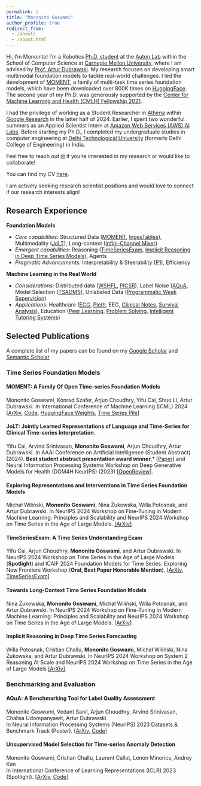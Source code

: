 ```yaml
---
permalink: /
title: "Mononito Goswami"
author_profile: true
redirect_from: 
  - /about/
  - /about.html
---
```


Hi, I’m Mononito! I’m a Robotics [Ph.D. student](https://www.ri.cmu.edu/ri-people/mononito-goswami/) at the [Auton Lab](https://www.autonlab.org/) within the School of Computer Science at [Carnegie Mellon University](https://www.cmu.edu/), where I am advised by [Prof. Artur Dubrawski](https://www.ri.cmu.edu/ri-faculty/artur-w-dubrawski/). My research focuses on developing smart multimodal foundation models to tackle real-world challenges. I led the development of [MOMENT](https://moment-timeseries-foundation-model.github.io/), a family of multi-task time series foundation models, which have been downloaded over 800K times on [HuggingFace](https://huggingface.co/AutonLab). The second year of my Ph.D. was generously supported by the [Center for Machine Learning and Health (CMLH) Fellowship 2021](https://www.cs.cmu.edu/cmlh-cfp/cmlh-fellows_2021).

I had the privilege of working as a Student Researcher in [Athena](https://research.google/teams/athena/) within [Google Research](https://research.google/) in the latter half of 2024. Earlier, I spent two wonderful summers as an Applied Scientist Intern at [Amazon Web Services (AWS) AI Labs](https://aws.amazon.com/). Before starting my Ph.D., I completed my undergraduate studies in computer engineering at [Delhi Technological University](http://dtu.ac.in/) (formerly Delhi College of Engineering) in India.

Feel free to reach out [✉](mailto:mgoswami@andrew.cmu.edu) if you’re interested in my research or would like to collaborate!

You can find my CV [here](../CV_Mononito_Goswami.pdf). 

I am actively seeking research scientist positions and would love to connect if our research interests align!

Research Experience
------
**Foundation Models**
- _Core capabilities:_ Structured Data ([MOMENT](https://arxiv.org/pdf/2402.03885), [IngesTables]()), Multimodality ([JoLT](https://ojs.aaai.org/index.php/AAAI/article/view/30423})), Long-context ([Infini-Channel Mixer](https://arxiv.org/pdf/2409.13530?))
- _Emergent capabilities:_ Reasoning ([TimeSeriesExam](https://arxiv.org/pdf/2410.14752), [Implicit Reasoning in Deep Time Series Models](https://arxiv.org/pdf/2409.10840})), Agents
- _Pragmatic Advancements:_ Interpretability \& Steerability ([P1](https://arxiv.org/pdf/2409.12915?)), Efficiency

**Machine Learning in the Real World**
- _Considerations:_ Distributed data ([WSHFL](https://openreview.net/pdf?id=OqLrv5oH6r), [PICSR](https://ojs.aaai.org/index.php/AAAI/article/view/30438})), Label Noise ([AQuA](https://proceedings.neurips.cc/paper_files/paper/2023/file/fc20ea8d104cab737a5561096f9bde9b-Paper-Datasets_and_Benchmarks.pdf}), Model Selection ([TSADMS](https://arxiv.org/pdf/2210.01078})), Unlabeled Data ([Programmatic Weak Supervision](https://pmc.ncbi.nlm.nih.gov/articles/PMC8861672/))
- _Applications:_ Healthcare ([ECG](https://pmc.ncbi.nlm.nih.gov/articles/PMC8861672/), [Pleth](https://pmc.ncbi.nlm.nih.gov/articles/PMC10148368/), EEG, [Clinical Notes](https://proceedings.mlr.press/v182/gao22a/gao22a.pdf), [Survival Analysis](https://dl.acm.org/doi/pdf/10.1145/3534678.3539110)), Education ([Peer Learning](https://ebooks.iospress.nl/volumearticle/54924), [Problem Solving](\href{https://ojs.aaai.org/index.php/AAAI/article/view/5378), [Intelligent Tutoring Systems](https://link.springer.com/chapter/10.1007/978-3-030-23204-7_24))


Selected Publications
------
A complete list of my papers can be found on my [Google Scholar](https://scholar.google.com/citations?hl=en&user=TgQ72t0AAAAJ&view_op=list_works&sortby=pubdate) and [Semantic Scholar](https://www.semanticscholar.org/author/Mononito-Goswami/147478215)

### Time Series Foundation Models

#### MOMENT: A Family Of Open Time-series Foundation Models
Mononito Goswami, Konrad Szafer, Arjun Choudhry, Yifu Cai, Shuo Li, Artur Dubrawski.
In International Conference of Machine Learning (ICML) 2024
[[ArXiv](https://arxiv.org/pdf/2402.03885.pdf), [Code](https://github.com/moment-timeseries-foundation-model/moment), [HuggingFace Weights](https://huggingface.co/AutonLab/MOMENT-1-large), [Time Series Pile](https://huggingface.co/datasets/AutonLab/Timeseries-PILE)]

#### JoLT: Jointly Learned Representations of Language and Time-Series for Clinical Time-series Interpretation.
Yifu Cai, Arvind Srinivasan, **Mononito Goswami**, Arjun Choudhry, Artur Dubrawski.
In AAAI Conference on Artificial Intelligence (Student Abstract) (2024). **Best student abstract presentation award winner.***
[[Paper](https://ojs.aaai.org/index.php/AAAI/article/view/30423/32496)] and Neural Information Processing Systems Workshop on Deep Generative Models for Health (DGM4H NeurIPS) (2023) [[OpenReview]](https://openreview.net/pdf?id=UVF1AMBj9u).

#### Exploring Representations and Interventions in Time Series Foundation Models
Michał Wiliński, **Mononito Goswami**, Nina Żukowska, Willa Potosnak, and Artur Dubrawski. 
In NeurIPS 2024 Workshop on Fine-Tuning in Modern Machine Learning: Principles and Scalability and NeurIPS 2024 Workshop on Time Series in the Age of Large Models.
[[ArXiv]](https://arxiv.org/pdf/2409.12915)

#### TimeSeriesExam: A Time Series Understanding Exam
Yifu Cai, Arjun Choudhry, **Mononito Goswami**, and Artur Dubrawski. 
In NeurIPS 2024 Workshop on Time Series in the Age of Large Models (**Spotlight**) and ICAIF 2024 Foundation Models for Time Series: Exploring New Frontiers Workshop (**Oral, Best Paper Honorable Mention**). [[ArXiv](https://arxiv.org/pdf/2410.14752), [TimeSeriesExam](https://huggingface.co/datasets/AutonLab/TimeSeriesExam1)]

#### Towards Long-Context Time Series Foundation Models
Nina Żukowska, **Mononito Goswami**, Michał Wiliński, Willa Potosnak, and Artur Dubrawski. 
In NeurIPS 2024 Workshop on Fine-Tuning in Modern Machine Learning: Principles and Scalability and NeurIPS 2024 Workshop on Time Series in the Age of Large Models. 
[[ArXiv]](https://arxiv.org/pdf/2409.13530?)

#### Implicit Reasoning in Deep Time Series Forecasting
Willa Potosnak, Cristian Challu, **Mononito Goswami**, Michał Wiliński, Nina Żukowska, and Artur Dubrawski. 
In NeurIPS 2024 Workshop on System 2 Reasoning At Scale and NeurIPS 2024 Workshop on Time Series in the Age of Large Models [[ArXiv]](https://arxiv.org/pdf/2409.10840).

### Benchmarking and Evaluation

#### AQuA: A Benchmarking Tool for Label Quality Assessment
Mononito Goswami, Vedant Sanil, Arjun Choudhry, Arvind Srinivasan, Chalisa Udompanyawit, Artur Dubrawski   
In Neural Information Processing Systems (NeurIPS) 2023 Datasets & Benchmark Track (Poster).
[[ArXiv](https://arxiv.org/pdf/2306.09467.pdf), [Code](https://github.com/autonlab/aqua)]

#### Unsupervised Model Selection for Time-series Anomaly Detection
Mononito Goswami, Cristian Challu, Laurent Callot, Lenon Minorics, Andrey Kan   
In International Conference of Learning Representations (ICLR) 2023 (Spotlight).
[[ArXiv](https://arxiv.org/pdf/2210.01078.pdf), [Code](https://github.com/mononitogoswami/tsad-model-selection)]
